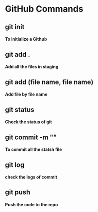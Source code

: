 # GitHub Commands


## git init 


#### To Initialize a  Github


## git add .


#### Add all the files in staging 


## git add (file name, file name)


#### Add file by file name


## git status 


#### Check the status of git



## git commit -m ""


#### To commit all the statsh file


## git log

#### check the logs of commit


## git push

#### Push the code to the repo

